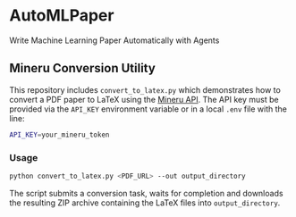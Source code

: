 # AutoMLPaper
Write Machine Learning Paper Automatically with Agents

## Mineru Conversion Utility

This repository includes `convert_to_latex.py` which demonstrates how to
convert a PDF paper to LaTeX using the [Mineru API](https://mineru.net/).
The API key must be provided via the `API_KEY` environment variable or in a
local `.env` file with the line:

```bash
API_KEY=your_mineru_token
```

### Usage

```bash
python convert_to_latex.py <PDF_URL> --out output_directory
```

The script submits a conversion task, waits for completion and downloads the
resulting ZIP archive containing the LaTeX files into `output_directory`.
